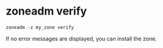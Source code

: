 # zoneadm verify

	zoneadm -z my_zone verify

If no error messages are displayed, you can install the zone.
